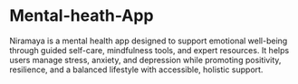 # Mental-heath-App
Niramaya is a mental health app designed to support emotional well-being through guided self-care, mindfulness tools, and expert resources. It helps users manage stress, anxiety, and depression while promoting positivity, resilience, and a balanced lifestyle with accessible, holistic support.
